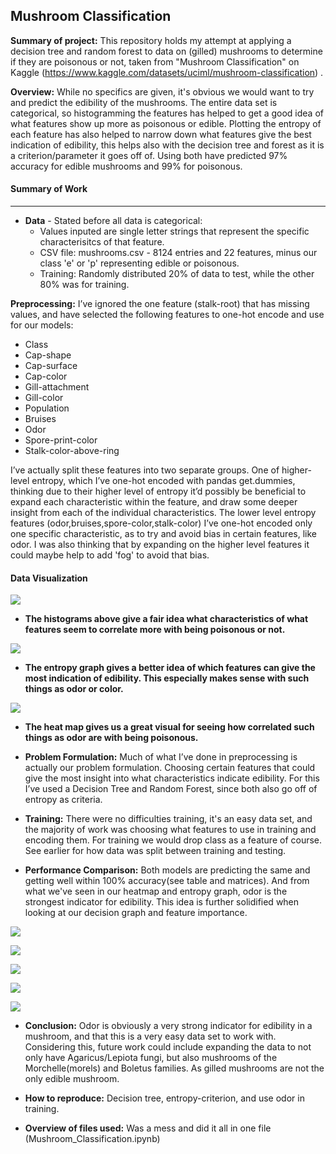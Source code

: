 ## Mushroom Classification

**Summary of project:** This repository holds my attempt at applying a decision tree and random forest to data on (gilled) mushrooms to determine if they are poisonous or not, taken from "Mushroom Classification" on Kaggle (https://www.kaggle.com/datasets/uciml/mushroom-classification) .

**Overview:** While no specifics are given, it's obvious we would want to try and predict the edibility of the mushrooms. The entire data set is categorical, so histogramming the features has helped to get a good idea of what features show up more as poisonous or edible. Plotting the entropy of each feature has also helped to narrow down what features give the best indication of edibility, this helps also with the decision tree and forest as it is a criterion/parameter it goes off of. Using both have predicted 97% accuracy for edible mushrooms and 99% for poisonous. 

#### Summary of Work 

---

* **Data** - Stated before all data is categorical:
    * Values inputed are single letter strings that represent the specific characterisitcs of that feature. 
    * CSV file: mushrooms.csv - 8124 entries and 22 features, minus our class 'e' or 'p' representing edible or poisonous.
    * Training: Randomly distributed 20% of data to test, while the other 80% was for training.

**Preprocessing:** I’ve ignored the one feature (stalk-root) that has missing values, and have selected the following features to one-hot encode and use for our models:

* Class
* Cap-shape
* Cap-surface
* Cap-color
* Gill-attachment
* Gill-color
* Population
* Bruises
* Odor
* Spore-print-color
* Stalk-color-above-ring

I’ve actually split these features into two separate groups. One of higher-level entropy, which I’ve one-hot encoded with pandas get.dummies, thinking due to their higher level of entropy it’d possibly be beneficial to expand each characteristic within the feature, and draw some deeper insight from each of the individual characteristics. The lower level entropy features (odor,bruises,spore-color,stalk-color) I’ve one-hot encoded only one specific characteristic, as to try and avoid bias in certain features, like odor. I was also thinking that by expanding on the higher level features it could maybe help to add 'fog' to avoid that bias. 


#### Data Visualization

![](Mushroom_histograms.png)

* **The histograms above give a fair idea what characteristics of what features seem to correlate more with being poisonous or not.**

![](Mushroom_entropy.png) 

* **The entropy graph gives a better idea of which features can give the most indication of edibility. This especially makes sense with such things as odor or color.** 

![](Mushroom_correlation.png)

* **The heat map gives us a great visual for seeing how correlated such things as odor are with being poisonous.** 

* **Problem Formulation:** Much of what I’ve done in preprocessing is actually our problem formulation. Choosing certain features that could give the most insight into what characteristics indicate edibility. For this I’ve used a Decision Tree and Random Forest, since both also go off of entropy as criteria.

* **Training:** There were no difficulties training, it's an easy data set, and the majority of work was choosing what features to use in training and encoding them. For training we would drop class as a feature of course. See earlier for how data was split between training and testing. 

* **Performance Comparison:** Both models are predicting the same and getting well within 100% accuracy(see table and matrices). And from what we've seen in our heatmap and entropy graph, odor is the strongest indicator for edibility. This idea is further solidified when looking at our decision graph and feature importance.

![](Mushroom_table.png)

![](Mushroom_confusion.png)

![](Mushroom_confusion_RF.png)

![](Mushroom_feature_importance.png)

![](Mushroom_decision.png)

* **Conclusion:** Odor is obviously a very strong indicator for edibility in a mushroom, and that this is a very easy data set to work with. Considering this, future work could include expanding the data to not only have Agaricus/Lepiota fungi, but also mushrooms of the Morchelle(morels) and Boletus families. As gilled mushrooms are not the only edible mushroom. 

* **How to reproduce:** Decision tree, entropy-criterion, and use odor in training.

* **Overview of files used:** Was a mess and did it all in one file (Mushroom_Classification.ipynb)